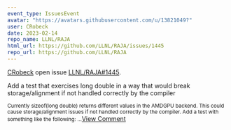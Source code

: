 ```yaml
---
event_type: IssuesEvent
avatar: "https://avatars.githubusercontent.com/u/13821049?"
user: CRobeck
date: 2023-02-14
repo_name: LLNL/RAJA
html_url: https://github.com/LLNL/RAJA/issues/1445
repo_url: https://github.com/LLNL/RAJA
---
```


<a href='https://github.com/CRobeck' target='_blank'>CRobeck</a> open issue <a href='https://github.com/LLNL/RAJA/issues/1445' target='_blank'>LLNL/RAJA#1445</a>.

<p>Add a test that exercises long double in a way that would break storage/alignment if not handled correctly by the compiler</p><small>Currently sizeof(long double) returns different values in the AMDGPU backend. This could cause storage/alignment issues if not handled correctly by the compiler. Add a test with something like the following:...</small><a href='https://github.com/LLNL/RAJA/issues/1445' target='_blank'>View Comment</a>